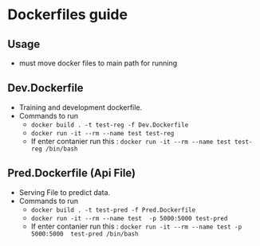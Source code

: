 # Dockerfiles guide

## Usage 
- must move docker files to main path  for running


## Dev.Dockerfile
- Training and development dockerfile.
- Commands to run
  - `docker build . -t test-reg -f Dev.Dockerfile`
  - `docker run -it --rm --name test test-reg`
  - If enter  contanier run this : `docker run -it --rm --name test test-reg /bin/bash`

## Pred.Dockerfile (Api File)
- Serving File to predict data.
- Commands to run
  - `docker build . -t test-pred -f Pred.Dockerfile`
  - `docker run -it --rm --name test  -p 5000:5000 test-pred`
  - If enter  contanier run this : `docker run -it --rm --name test -p 5000:5000  test-pred /bin/bash`
